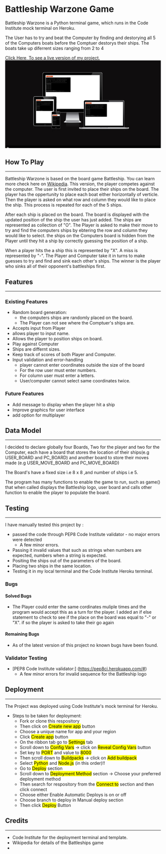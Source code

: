 # Battleship Warzone Game
Battleship Warzone is a Python terminal game, which runs in the Code Institute mock terminal on Heroku.

The User has to try and beat the Computer by finding and destorying all 5 of the Computers boats before the Comptuer destorys their ships. The boats take up diferrent sizes ranging from 2 to 4

[Click Here, To see a live version of my project.](https://battleship-kf.herokuapp.com/)
![Site on all Screen Sizes](images/on_all_screens.png)
## How To Play
-----
Battleship Warzone is based on the board game Battleship. You can learn more check here on [Wikipedia](https://en.wikipedia.org/wiki/Battleship_(game)). This version, the player competes against the computer. The user is first invited to place their ships on the board. The player has the oppertunity to place each boat either horizontally of verticle. Then the player is asked on what row and column they would like to place the ship. This process is repeated for each of the 5 ships.

After each ship is placed on the board. The board is displayed with the updated position of the ship the user has just added. The ships are represented as collection of "O". The Player is asked to make their move to try and find the computers ships by ebtering the row and column they would like to select. the ships on the Computers board is hidden from the Player until they hit a ship by correctly guessing the position of a ship. 

When a player hits the a ship this is represented by "X". A miss is represented by "-". The Player and Computer take it in turns to make guesses to try and find and sink each other's ships.
The winner is the player who sinks all of their opponent's battleships first.
## Features
-----
### Existing Features
* Random board generation:
    * the computers ships are randomly placed on the board.
    * The Player can not see where the Comptuer's ships are.
* Accepts input from Player
* allows player to input name.
* Allows the player to position ships on board.
* Play against Computer
* Ships are differnt sizes.
* Keep track of scores of both Player and Computer.
* Input validation and error-handling
    * player cannot enter coordinates outside the size of the board
    * For the row user must enter numbers.
    * For column user must enter a letters.
    * User/computer cannot select same coordinates twice.

### Future Features
* Add message to display when the player hit a ship
* Improve graphics for user interface
* add option for multiplayer
## Data Model
-----
 I decided to declare globally four Boards, Two for the player and two for the Computer, each have a board that stores the location of their ships(e.g USER_BOARD and PC_BOARD) and another board to store their moves made (e.g USER_MOVE_BOARD and PC_MOVE_BOARD)

 The Board's have a fixed size i.e 8 x 8 ,and number of ships i.e 5.

 The program has many functions to enable the game to run, such as game() that when called displays the Battleship logo, user board and calls other function to enable the player to populate the board.
## Testing
-----
I have manually tested this project by :
* passed the code through PEP8 Code Institute validator - no major errors were detected
    * A few minor errors.
* Passing it invalid values that such as strings when numbers are expected, numbers when a string is expected.
* Positing the ships out of the parameters of the board.
* Placing two ships in the same location.
* Testing it in my local terminal and the Code Institute Heroku terminal.

### Bugs
#### Solved Bugs
* The Player could enter the same cordinates muliple times and the program would accept this as a turn for the player. I added an if else statement to check to see if the place on the board was equal to "-" or "X". if so the player is asked to take their go again

#### Remaining Bugs
* As of the latest version of this project no known bugs have been found.

### Validator Testing
* [PEP8 Code Institute validator:] (https://pep8ci.herokuapp.com/#)
    * A few minor errors for invalid sequence for the Battleship logo


## Deployment
-----
The Project was deployed using Code Institute's mock terminal for Heroku.
* Steps to be taken for deployment:
    * Fork or clone this respository
    * Then click on <mark>Create new app</mark> button
    * Choose a unique name for app and your region
    * Click <mark>Create app</mark> button
    * On the ribbon tab go to <mark>Settings</mark> tab
    * Scroll down to <mark>Config Vars</mark> -> click on <mark>Reveal Config Vars</mark> button
    * Set key to <mark>PORT</mark> and value to <mark>8000</mark>
    * Then scroll down to <mark>Buildpacks</mark> -> click on <mark>Add buildpack</mark>
    * Select <mark>Python</mark> and <mark>Node.js</mark> (in this order)!!
    * Go to <mark>Deploy</mark> section 
    * Scroll down to <mark>Deployment Method</mark> section -> Choose your preferred deployment method
    * Then search for respository from the <mark>Connect to</mark> section and then click connect 
    * Choose either Enable Automatic Deploys is on or off
    * Choose branch to deploy in Manual deploy section 
    * Then click <mark>Deploy</mark> Button



## Credits
-----
* Code Institute for the deployment terminal and template.
* Wikipedia for details of the Battleships game
* 